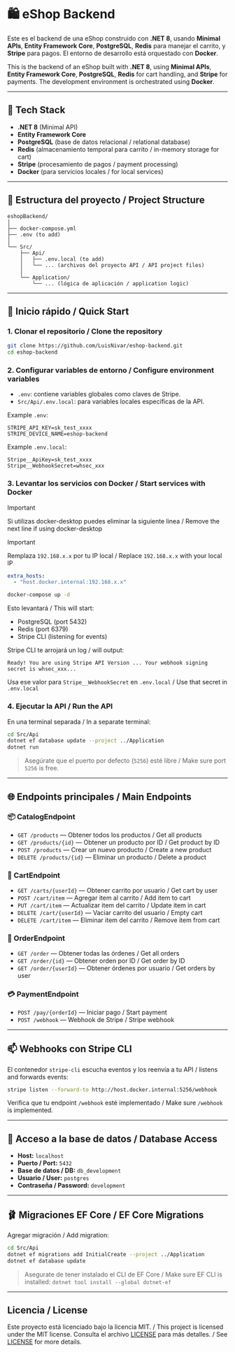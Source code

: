 # 🛍️ eShop Backend

Este es el backend de una eShop construido con **.NET 8**, usando **Minimal APIs**, **Entity Framework Core**, **PostgreSQL**, **Redis** para manejar el carrito, y **Stripe** para pagos. El entorno de desarrollo está orquestado con **Docker**.

This is the backend of an eShop built with **.NET 8**, using **Minimal APIs**, **Entity Framework Core**, **PostgreSQL**, **Redis** for cart handling, and **Stripe** for payments. The development environment is orchestrated using **Docker**.

---

## 🧱 Tech Stack

- **.NET 8** (Minimal API)
- **Entity Framework Core**
- **PostgreSQL** (base de datos relacional / relational database)
- **Redis** (almacenamiento temporal para carrito / in-memory storage for cart)
- **Stripe** (procesamiento de pagos / payment processing)
- **Docker** (para servicios locales / for local services)

---

## 📁 Estructura del proyecto / Project Structure

```
eshopBackend/
│
├── docker-compose.yml
├── .env (to add)
│
└── Src/
    ├── Api/
    │   ├── .env.local (to add)
    │   └── ... (archivos del proyecto API / API project files)
    │
    └── Application/
        └── ... (lógica de aplicación / application logic)
```

---

## 🚀 Inicio rápido / Quick Start

### 1. Clonar el repositorio / Clone the repository

```bash
git clone https://github.com/LuisNivar/eshop-backend.git
cd eshop-backend
```

### 2. Configurar variables de entorno / Configure environment variables

- `.env`: contiene variables globales como claves de Stripe.
- `Src/Api/.env.local`: para variables locales específicas de la API.

Example `.env`:

```env
STRIPE_API_KEY=sk_test_xxxx
STRIPE_DEVICE_NAME=eshop-backend
```

Example `.env.local`:

```env
Stripe__ApiKey=sk_test_xxxx
Stripe__WebhookSecret=whsec_xxx
```

### 3. Levantar los servicios con Docker / Start services with Docker

> [!IMPORTANT]  
> Si utilizas docker-desktop puedes eliminar la siguiente linea / Remove the next line if using docker-desktop

> [!IMPORTANT]  
> Remplaza `192.168.x.x` por tu IP local / Replace `192.168.x.x` with your local IP

```yml
extra_hosts:
  - "host.docker.internal:192.168.x.x"
```

```bash
docker-compose up -d
```

Esto levantará / This will start:

- PostgreSQL (port 5432)
- Redis (port 6379)
- Stripe CLI (listening for events)

Stripe CLI te arrojará un log / will output:

```
Ready! You are using Stripe API Version ... Your webhook signing secret is whsec_xxx...
```

Usa ese valor para `Stripe__WebhookSecret` en `.env.local` / Use that secret in `.env.local`

### 4. Ejecutar la API / Run the API

En una terminal separada / In a separate terminal:

```bash
cd Src/Api
dotnet ef database update --project ../Application
dotnet run
```

> Asegúrate que el puerto por defecto (`5256`) esté libre / Make sure port `5256` is free.

---

## 🌐 Endpoints principales / Main Endpoints

### 📦 CatalogEndpoint

- `GET /products` — Obtener todos los productos / Get all products
- `GET /products/{id}` — Obtener un producto por ID / Get product by ID
- `POST /products` — Crear un nuevo producto / Create a new product
- `DELETE /products/{id}` — Eliminar un producto / Delete a product

### 🛒 CartEndpoint

- `GET /carts/{userId}` — Obtener carrito por usuario / Get cart by user
- `POST /cart/item` — Agregar item al carrito / Add item to cart
- `PUT /cart/item` — Actualizar item del carrito / Update item in cart
- `DELETE /cart/{userId}` — Vaciar carrito del usuario / Empty cart
- `DELETE /cart/item` — Eliminar item del carrito / Remove item from cart

### 🚐 OrderEndpoint

- `GET /order` — Obtener todas las órdenes / Get all orders
- `GET /order/{id}` — Obtener orden por ID / Get order by ID
- `GET /order/{userId}` — Obtener órdenes por usuario / Get orders by user

### 💳 PaymentEndpoint

- `POST /pay/{orderId}` — Iniciar pago / Start payment
- `POST /webhook` — Webhook de Stripe / Stripe webhook

---

## 📫 Webhooks con Stripe CLI

El contenedor `stripe-cli` escucha eventos y los reenvía a tu API / listens and forwards events:

```bash
stripe listen --forward-to http://host.docker.internal:5256/webhook
```

Verifica que tu endpoint `/webhook` esté implementado / Make sure `/webhook` is implemented.

---

## 🐘 Acceso a la base de datos / Database Access

- **Host:** `localhost`
- **Puerto / Port:** `5432`
- **Base de datos / DB:** `db_development`
- **Usuario / User:** `postgres`
- **Contraseña / Password:** `development`

---

## 🩰 Migraciones EF Core / EF Core Migrations

Agregar migración / Add migration:

```bash
cd Src/Api
dotnet ef migrations add InitialCreate --project ../Application
dotnet ef database update
```

> Asegurate de tener instalado el CLI de EF Core / Make sure EF CLI is installed:
> `dotnet tool install --global dotnet-ef`

---

## Licencia / License

Este proyecto está licenciado bajo la licencia MIT. / This project is licensed under the MIT license.
Consulta el archivo [LICENSE](LICENSE) para más detalles. / See [LICENSE](LICENSE) for more details.
